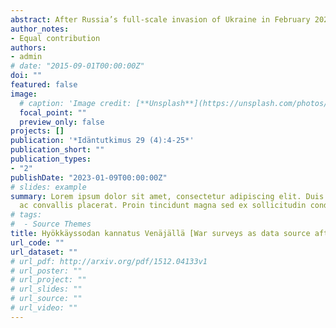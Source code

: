 ```yaml
---
abstract: After Russia’s full-scale invasion of Ukraine in February 2022, the media and experts have been  considering the approval and support for the war among the Russian population.  Governmental, state-independent and oppositional surveys reported quickly that the clear  majority of Russians support the war. These war surveys have raised discussion about how  reliable they can be considered as indicators of war support. For example, according to some  critiques, the high non-response in these surveys suggests that their value as evidence is  negligible, while some see that they clearly show how the majority of Russians support the war.  The research conducted for this article presents that both of the aforementioned viewpoints are  too simplistic. The main argument of this research is that, in spite of their limitations, it is  possible to draw important and politically relevant insights from the Russian war surveys.  However, because of the high non-response rates (low response and completion rates), it is  more relevant to analyse the relationships between the variables affecting the war support, than  to use these surveys as indicators of “overall support” for the war. This article examines in  particular how sociodemographic background factors, media consumption and economic  attitudes relate to war support in Russia. Although the examination is limited to these variables,  the approach of the research can be applied to other kinds of research questions in analysing  war surveys in future.
author_notes:
- Equal contribution
authors:
- admin
# date: "2015-09-01T00:00:00Z"
doi: ""
featured: false
image:
  # caption: 'Image credit: [**Unsplash**](https://unsplash.com/photos/jdD8gXaTZsc)'
  focal_point: ""
  preview_only: false
projects: []
publication: '*Idäntutkimus 29 (4):4-25*'
publication_short: ""
publication_types:
- "2"
publishDate: "2023-01-09T00:00:00Z"
# slides: example
summary: Lorem ipsum dolor sit amet, consectetur adipiscing elit. Duis posuere tellus
  ac convallis placerat. Proin tincidunt magna sed ex sollicitudin condimentum.
# tags:
#  - Source Themes
title: Hyökkäyssodan kannatus Venäjällä [War surveys as data source after the February 2022]
url_code: ""
url_dataset: ""
# url_pdf: http://arxiv.org/pdf/1512.04133v1
# url_poster: ""
# url_project: ""
# url_slides: ""
# url_source: ""
# url_video: ""
---
```


